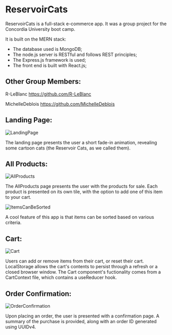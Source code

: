 # ReservoirCats

ReservoirCats is a full-stack e-commerce app. It was a group project for the Concordia University boot camp.

It is built on the MERN stack:

- The database used is MongoDB;
- The node.js server is RESTful and follows REST principles;
- The Express.js framework is used;
- The front end is built with React.js;

<h2>Other Group Members:</h2>

R-LeBlanc <https://github.com/R-LeBlanc>

MichelleDeblois <https://github.com/MichelleDeblois>


<h2>Landing Page:</h2>

![LandingPage](https://user-images.githubusercontent.com/91158694/173381575-12779493-bc78-4842-ba5f-734b4254f62a.png)

The landing page presents the user a short fade-in animation, revealing some cartoon cats (the Reservoir Cats, as we called them).


<h2>All Products:</h2>

![AllProducts](https://user-images.githubusercontent.com/91158694/173382081-6aad7b79-590b-4dda-b91c-7858578c7365.png)

The AllProducts page presents the user with the products for sale. Each product is presented on its own tile, with the option to add one of this item to your cart.

![ItemsCanBeSorted](https://user-images.githubusercontent.com/91158694/173387772-7f316419-3232-4d5f-9ae8-25ed543fbe5d.png)

A cool feature of this app is that items can be sorted based on various criteria.


<h2>Cart:</h2>

![Cart](https://user-images.githubusercontent.com/91158694/173388290-9aca9b42-235e-45b8-a48f-9df34a3c20b1.png)

Users can add or remove items from their cart, or reset their cart. LocalStorage allows the cart's contents to persist through a refresh or a closed browser window. The Cart component's fuctionality comes from a CartContext file, which contains a useReducer hook.


<h2>Order Confirmation:</h2>

![OrderConfirmation](https://user-images.githubusercontent.com/91158694/173390383-ced632ff-b8ef-46cc-84e2-6b09609caa9f.png)

Upon placing an order, the user is presented with a confirmation page. A summary of the purchase is provided, along with an order ID generated using UUIDv4.
